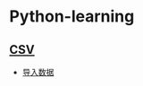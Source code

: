 # Python-learning
## [CSV](https://github.com/tangxim/Python-learning/tree/master/csv "CSV")
* [导入数据](https://github.com/tangxim/Python-learning/blob/master/csv/%E5%AF%BC%E5%85%A5%E6%95%B0%E6%8D%AE "导入数据")
